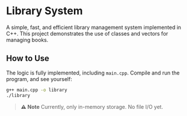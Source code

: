 # Library System

A simple, fast, and efficient library management system implemented in C++.
This project demonstrates the use of classes and vectors for managing books.

## How to Use

The logic is fully implemented, including `main.cpp`.
Compile and run the program, and see yourself:

```bash
g++ main.cpp -o library
./library
```

> **:warning: Note**
> Currently, only in-memory storage. No file I/O yet.
